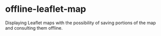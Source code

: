 offline-leaflet-map
============

Displaying Leaflet maps with the possibility of saving portions of the map and consulting them offline.

